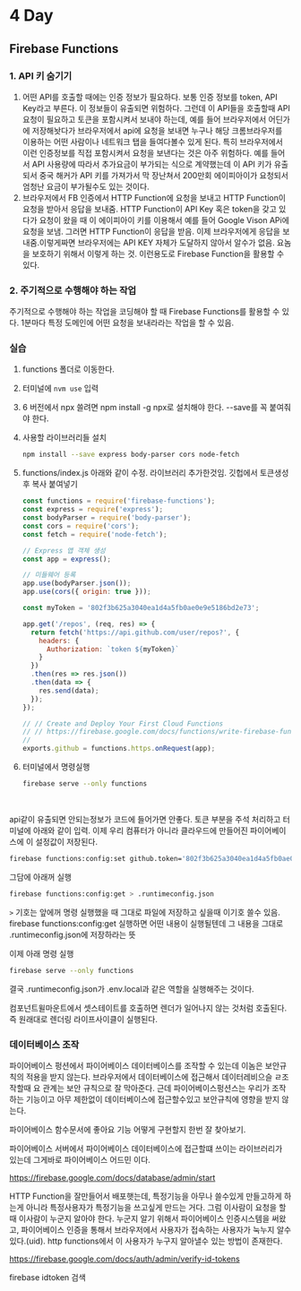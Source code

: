 # 4 Day

## Firebase Functions

### 1. API 키 숨기기

1. 어떤 API를 호출할 때에는 인증 정보가 필요하다. 보통 인증 정보를 token, API Key라고 부른다. 이 정보들이 유출되면 위험하다. 그런데 이 API들을 호출할때 API 요청이 필요하고 토큰을 포함시켜서 보내야 하는데, 예를 들어 브라우저에서 어딘가에 저장해놧다가 브라우저에서 api에 요청을 보내면 누구나 해당 크롬브라우저를 이용하는 어떤 사람이나 네트워크 탭을 들여다볼수 있게 된다. 특히 브라우저에서 이런 인증정보를 직접 포함시켜서 요청을 보낸다는 것은 아주 위험하다. 예를 들어서 API  사용량에 따라서 추가요금이 부가되는 식으로 계약했는데 이 API 키가 유출되서 중국 해커가 API 키를 가져가서 막 장난쳐서 200만회 에이피아이가 요청되서 엄청난 요금이 부가될수도 있는 것이다.
2. 브라우저에서 FB 인증에서 HTTP Function에 요청을 보내고 HTTP Function이 요청을 받아서 응답을 보내줌. HTTP Function이 API Key 혹은 token을 갖고 있다가 요청이 왔을 때 이 에이피아이 키를 이용해서 예를 들어 Google Vison APi에 요청을 보냄. 그러면 HTTP Function이 응답을 받음. 이제 브라우저에게 응답을 보내줌.이렇게짜면 브라우저에는 API KEY 자체가 도달하지 않아서 알수가 없음. 요놈을 보호하기 위해서 이렇게 하는 것. 이런용도로 Firebase Function을 활용할 수 있다.

### 2. 주기적으로 수행해야 하는 작업

주기적으로 수행해야 하는 작업을 코딩해야 할 때 Firebase Functions를 활용할 수 있다. 1분마다 특정 도메인에 어떤 요청을 보내라라는 작업을 할 수 있음.





### 실습

1. functions 폴더로 이동한다.

2. 터미널에 `nvm use` 입력

3. 6 버전에서 npx 쓸려면 npm install -g npx로 설치해야 한다. --save를 꼭 붙여줘야 한다.

4. 사용할 라이브러리들 설치

   ```bash
   npm install --save express body-parser cors node-fetch
   ```

5. functions/index.js 아래와 같이 수정. 라이브러리 추가한것임. 깃헙에서 토큰생성후 복사 붙여넣기

   ```javascript
   const functions = require('firebase-functions');
   const express = require('express');
   const bodyParser = require('body-parser');
   const cors = require('cors');
   const fetch = require('node-fetch');

   // Express 앱 객체 생성
   const app = express();

   // 미들웨어 등록
   app.use(bodyParser.json());
   app.use(cors({ origin: true }));

   const myToken = '802f3b625a3040ea1d4a5fb0ae0e9e5186bd2e73';

   app.get('/repos', (req, res) => {
     return fetch('https://api.github.com/user/repos?', {
       headers: {
         Authorization: `token ${myToken}`
       }
     })
     .then(res => res.json())
     .then(data => {
       res.send(data);
     });
   });

   // // Create and Deploy Your First Cloud Functions
   // // https://firebase.google.com/docs/functions/write-firebase-functions
   //
   exports.github = functions.https.onRequest(app);

   ```

6. 터미널에서 명령실행

   ```bash
   firebase serve --only functions
   ```

   ​

api같이 유출되면 안되는정보가 코드에 들어가면 안좋다. 토큰 부분을 주석 처리하고 터미널에 아래와 같이 입력. 이제 우리 컴퓨터가 아니라 클라우드에 만들어진 파이어베이스에 이 설정값이 저장된다.

```bash
firebase functions:config:set github.token='802f3b625a3040ea1d4a5fb0ae0e9e5186bd2e73'
```

그담에 아래꺼 실행

```bash
firebase functions:config:get > .runtimeconfig.json
```

`>` 기호는 앞에꺼 명령 실행했을 때 그대로 파일에 저장하고 싶을때 이기호 쓸수 있음. firebase functions:config:get 실행하면 어떤 내용이 실행될텐데 그 내용을 그대로 .runtimeconfig.json에 저장하라는 뜻

이제 아래 명령 실행

```bash
firebase serve --only functions
```

결국 .runtimeconfig.json가 .env.local과 같은 역할을 실행해주는 것이다.



컴포넌트윌마운트에서 셋스테이트를 호출하면 렌더가 일어나지 않는 것처럼 호출된다. 즉 원래대로 렌더링 라이프사이클이 실행된다.





### 데이터베이스 조작

파이어베이스 펑션에서 파이어베이스 데이터베이스를 조작할 수 있는데 이놈은 보안규칙의 적용을 받지 않는다. 브라우저에서 데이터베이스에 접근해서 데이터레비으슬 ㄹ조작할때 요 관계는 보안 규칙으로 잘 막아준다. 근데 파이어베이스펑션스는 우리가 조작하는 기능이고 아무 제한없이 데이터베이스에 접근할수있고 보안규칙에 영향을 받지 않는다.

파이어베이스 함수문서에 좋아요 기능 어떻게 구현할지 한번 잘 찾아보기.



파이어베이스 서버에서 파이어베이스 데이터베이스에 접근할떄 쓰이는 라이브러리가 있는데 그게바로 파이어베이스 어드민 이다.

https://firebase.google.com/docs/database/admin/start





HTTP Function을 잘만들어서 배포햇는데, 특정기능을 아무나 쓸수있게 만들고하게 하는게 아니라 특정사용자가 특정기능을 쓰고싶게 만드는 거다. 그럼 이사람이 요청을 할때 이사람이 누군지 알아야 한다. 누군지 알기 위해서 파이어베이스 인증시스템을 써왔고, 파이어베이스 인증을 통해서 브라우저에서 사용자가 접속하는 사용자가 눅누지 알수있다.(uid). http functions에서 이 사용자가 누구지 알아낼수 있는 방법이 존재한다.

https://firebase.google.com/docs/auth/admin/verify-id-tokens

firebase idtoken 검색